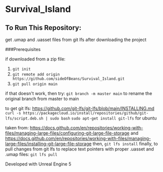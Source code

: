 # Survival_Island

## To Run This Repository:

get .umap and .uasset files from git lfs after downloading the project

###Prerequisites

if downloaded from a zip file:
1. `git init`
2. `git remote add origin https://github.com/sideOfBeans/Survival_Island.git`
3. `git pull origin main`

if that doesn't work, then try: `git branch -m master main` to rename the original branch from master to main

to get git lfs:
https://github.com/git-lfs/git-lfs/blob/main/INSTALLING.md
`curl -s https://packagecloud.io/install/repositories/github/git-lfs/script.deb.sh | sudo bash`
`sudo apt-get install git-lfs`
for ubuntu

taken from:
https://docs.github.com/en/repositories/working-with-files/managing-large-files/configuring-git-large-file-storage
and
https://docs.github.com/en/repositories/working-with-files/managing-large-files/installing-git-large-file-storage
then,
`git lfs install`
finally, to pull changes from git lfs to replace text pointers with proper .uasset and .umap files:
`git lfs pull`

Developed with Unreal Engine 5
